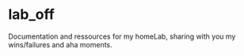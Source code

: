 # lab_off
Documentation and ressources for my homeLab, sharing with you my wins/failures and aha moments. 
